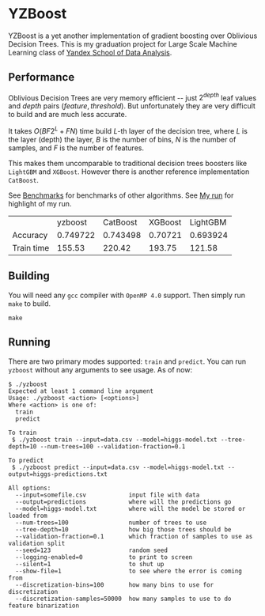 # YZBoost

YZBoost is a yet another implementation of gradient boosting over
Oblivious Decision Trees.  This is my graduation project for Large
Scale Machine Learning class of [Yandex School of Data
Analysis](https://yandexdataschool.com/).

## Performance

Oblivious Decision Trees are very memory efficient -- just $2^{depth}$ leaf
values and $depth$ pairs $(feature, threshold)$.  But unfortunately they
are very difficult to build and are much less accurate.

It takes $O(BF2^L + FN)$ time build $L$-th layer of the decision tree,
where $L$ is the layer (depth) the layer, $B$ is the number of bins,
$N$ is the number of samples, and $F$ is the number of features.

This makes them uncomparable to traditional decision trees boosters
like `LightGBM` and `XGBoost`.  However there is another reference
implementation `CatBoost`.

See [Benchmarks](notes/Bench_xgb_lgbm_catboost.ipynb) for benchmarks of
other algorithms.  See [My run](notes/myrun.txt) for highlight of my run.

<table>
  <tr>
    <td></td>
    <td>yzboost</td>
    <td>CatBoost</td>
    <td>XGBoost</td>
    <td>LightGBM</td>
  </tr>
  <tr>
    <td>Accuracy</td>
    <td>0.749722</td>
    <td>0.743498</td>
    <td>0.70721</td>
    <td>0.693924</td>
  </tr>
  <tr>
    <td>Train time</td>
    <td>155.53</td>
    <td>220.42</td>
    <td>193.75</td>
    <td>121.58</td>
  </tr>
</table>

## Building

You will need any `gcc` compiler with `OpenMP 4.0` support.  Then simply run `make` to build.

    make

## Running

There are two primary modes supported: `train` and `predict`.  You can run `yzboost` without any arguments to see usage.  As of now:

```
$ ./yzboost
Expected at least 1 command line argument
Usage: ./yzboost <action> [<options>]
Where <action> is one of:
  train
  predict

To train
 $ ./yzboost train --input=data.csv --model=higgs-model.txt --tree-depth=10 --num-trees=100 --validation-fraction=0.1

To predict
 $ ./yzboost predict --input=data.csv --model=higgs-model.txt --output=higgs-predictions.txt

All options:
  --input=somefile.csv            input file with data
  --output=predictions            where will the predictions go
  --model=higgs-model.txt         where will the model be stored or loaded from
  --num-trees=100                 number of trees to use
  --tree-depth=10                 how big those trees should be
  --validation-fraction=0.1       which fraction of samples to use as validation split
  --seed=123                      random seed
  --logging-enabled=0             to print to screen
  --silent=1                      to shut up
  --show-file=1                   to see where the error is coming from
  --discretization-bins=100       how many bins to use for discretization
  --discretization-samples=50000  how many samples to use to do feature binarization

```
